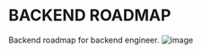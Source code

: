 # BACKEND ROADMAP
Backend roadmap for backend engineer.
![image](https://github.com/akashpant/backendRoadmap/assets/64428395/21abb137-190b-484f-8ef6-5eb7495b1de7)
